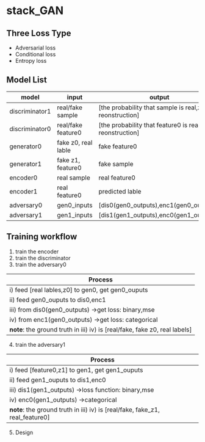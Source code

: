 # stack_GAN
## Three Loss Type
 - Adversarial loss
 - Conditional loss
 - Entropy loss

## Model List
| model|input|output|
|--|--|--|
| discriminator1|real/fake sample|[the probability that sample is real,z1 reonstruction] 
| discriminator0|real/fake feature0|[the probability that feature0 is real,z0 reonstruction] 
| generator0| fake z0, real lable|  fake feature0
| generator1| fake z1, feature0|  fake sample
| encoder0| real sample| real feature0
| encoder1| real feature0|predicted lable
| adversary0| gen0_inputs|[dis0(gen0_outputs),enc1(gen0_outputs)]
| adversary1| gen1_inputs|[dis1(gen1_outputs),enc0(gen1_outputs)]
## Training workflow
1. train the encoder
2. train the discriminator
3. train the adversary0

|Process|  
|--|
|  i) feed [real lables,z0] to gen0, get gen0_ouputs|
|ii) feed gen0_ouputs to dis0,enc1|
|iii) from dis0(gen0_outputs) ->get loss: binary,mse|
|iv) from enc1(gen0_outputs) ->get loss: categorical|
|**note**: the ground truth in iii) iv) is [real/fake, fake z0, real labels]|

4. train the adversary1

|Process|  
|--|
|i)  feed [feature0,z1] to gen1, get gen1_ouputs|
|ii) feed gen1_ouputs to dis1,enc0|
|iii) dis1(gen1_outputs) ->loss function: binary,mse|
|iv) enc0(gen1_outputs) ->categorical|
|**note**: the ground truth in iii) iv) is [real/fake, fake_z1, real_feature0]|


5. Design
